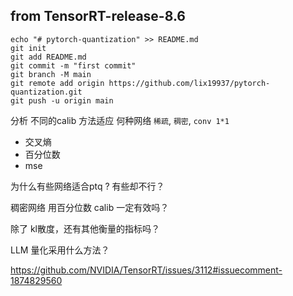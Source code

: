 ## from  TensorRT-release-8.6   

```
echo "# pytorch-quantization" >> README.md
git init
git add README.md
git commit -m "first commit"
git branch -M main
git remote add origin https://github.com/lix19937/pytorch-quantization.git
git push -u origin main
```


分析 不同的calib 方法适应 何种网络  `稀疏`,  `稠密`,  `conv 1*1`       
+ 交叉熵  
+ 百分位数 
+ mse      

为什么有些网络适合ptq ? 有些却不行？   


稠密网络 用百分位数 calib 一定有效吗？


除了 kl散度，还有其他衡量的指标吗？    


LLM 量化采用什么方法？  




https://github.com/NVIDIA/TensorRT/issues/3112#issuecomment-1874829560      

